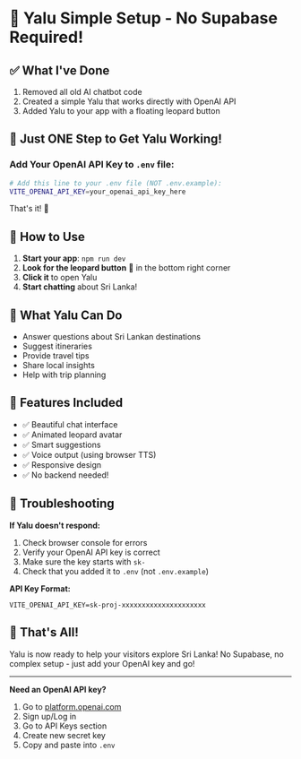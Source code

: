 # 🐆 Yalu Simple Setup - No Supabase Required!

## ✅ What I've Done
1. Removed all old AI chatbot code
2. Created a simple Yalu that works directly with OpenAI API
3. Added Yalu to your app with a floating leopard button

## 🚀 Just ONE Step to Get Yalu Working!

### Add Your OpenAI API Key to `.env` file:

```bash
# Add this line to your .env file (NOT .env.example):
VITE_OPENAI_API_KEY=your_openai_api_key_here
```

That's it! 🎉

## 📱 How to Use

1. **Start your app**: `npm run dev`
2. **Look for the leopard button** 🐆 in the bottom right corner
3. **Click it** to open Yalu
4. **Start chatting** about Sri Lanka!

## 💬 What Yalu Can Do

- Answer questions about Sri Lankan destinations
- Suggest itineraries
- Provide travel tips
- Share local insights
- Help with trip planning

## 🎨 Features Included

- ✅ Beautiful chat interface
- ✅ Animated leopard avatar
- ✅ Smart suggestions
- ✅ Voice output (using browser TTS)
- ✅ Responsive design
- ✅ No backend needed!

## 🔧 Troubleshooting

**If Yalu doesn't respond:**
1. Check browser console for errors
2. Verify your OpenAI API key is correct
3. Make sure the key starts with `sk-`
4. Check that you added it to `.env` (not `.env.example`)

**API Key Format:**
```
VITE_OPENAI_API_KEY=sk-proj-xxxxxxxxxxxxxxxxxxxxx
```

## 🎯 That's All!

Yalu is now ready to help your visitors explore Sri Lanka! No Supabase, no complex setup - just add your OpenAI key and go!

---

**Need an OpenAI API key?**
1. Go to [platform.openai.com](https://platform.openai.com)
2. Sign up/Log in
3. Go to API Keys section
4. Create new secret key
5. Copy and paste into `.env`